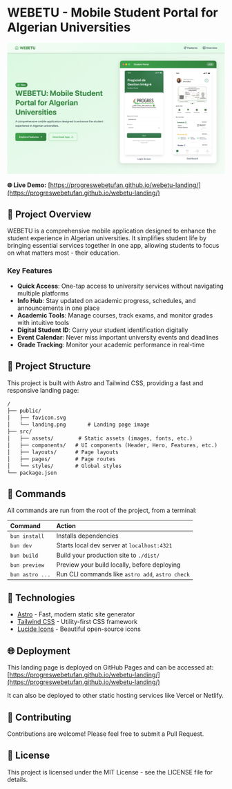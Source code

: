 # WEBETU - Mobile Student Portal for Algerian Universities

![WEBETU App](public/landing.png)

**🌐 Live Demo:** [https://progreswebetufan.github.io/webetu-landing/](https://progreswebetufan.github.io/webetu-landing/)

## 📱 Project Overview

WEBETU is a comprehensive mobile application designed to enhance the student experience in Algerian universities. It simplifies student life by bringing essential services together in one app, allowing students to focus on what matters most - their education.

### Key Features

- **Quick Access**: One-tap access to university services without navigating multiple platforms
- **Info Hub**: Stay updated on academic progress, schedules, and announcements in one place
- **Academic Tools**: Manage courses, track exams, and monitor grades with intuitive tools
- **Digital Student ID**: Carry your student identification digitally
- **Event Calendar**: Never miss important university events and deadlines
- **Grade Tracking**: Monitor your academic performance in real-time

## 🚀 Project Structure

This project is built with Astro and Tailwind CSS, providing a fast and responsive landing page:

```text
/
├── public/
│   ├── favicon.svg
│   └── landing.png       # Landing page image
├── src/
│   ├── assets/        # Static assets (images, fonts, etc.)
│   ├── components/   # UI components (Header, Hero, Features, etc.)
│   ├── layouts/      # Page layouts
│   ├── pages/        # Page routes
│   └── styles/       # Global styles
└── package.json
```

## 🧞 Commands

All commands are run from the root of the project, from a terminal:

| Command         | Action                                           |
| :-------------- | :----------------------------------------------- |
| `bun install`   | Installs dependencies                            |
| `bun dev`       | Starts local dev server at `localhost:4321`      |
| `bun build`     | Build your production site to `./dist/`          |
| `bun preview`   | Preview your build locally, before deploying     |
| `bun astro ...` | Run CLI commands like `astro add`, `astro check` |

## 🔧 Technologies

- [Astro](https://astro.build/) - Fast, modern static site generator
- [Tailwind CSS](https://tailwindcss.com/) - Utility-first CSS framework
- [Lucide Icons](https://lucide.dev/) - Beautiful open-source icons

## 🌐 Deployment

This landing page is deployed on GitHub Pages and can be accessed at: [https://progreswebetufan.github.io/webetu-landing/](https://progreswebetufan.github.io/webetu-landing/)

It can also be deployed to other static hosting services like Vercel or Netlify.

## 👥 Contributing

Contributions are welcome! Please feel free to submit a Pull Request.

## 📄 License

This project is licensed under the MIT License - see the LICENSE file for details.
